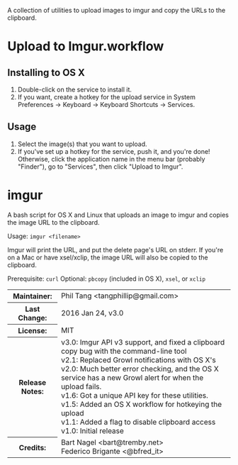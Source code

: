 A collection of utilities to upload images to imgur and copy the URLs to the clipboard.

# Upload to Imgur.workflow

## Installing to OS X

1. Double-click on the service to install it.
2. If you want, create a hotkey for the upload service in
   System Preferences -> Keyboard -> Keyboard Shortcuts -> Services.

## Usage

1.  Select the image(s) that you want to upload.
2. If you've set up a hotkey for the service, push it, and you're done!  
Otherwise, click the application name in the menu bar (probably "Finder"),
    go to "Services", then click "Upload to Imgur".

# imgur

A bash script for OS X and Linux that uploads an image to imgur and copies 
the image URL to the clipboard.

Usage: `imgur <filename>`

Imgur will print the URL, and put the delete page's URL on stderr. If
you're on a Mac or have xsel/xclip, the image URL will also be copied
to the clipboard.

Prerequisite: `curl`
    Optional: `pbcopy` (included in OS X), `xsel`, or `xclip`

<table>
<tr>
    <th>Maintainer:</th>
    <td> Phil Tang &lt;tangphillip@gmail.com&gt;</td>
</tr>
<tr>
    <th>Last Change:</th>
    <td> 2016 Jan 24, v3.0</td>
</tr>
<tr>
    <th>License:</th>
    <td>MIT</td>
</tr>
<tr>
    <th>Release Notes:</th>
    <td> v3.0: Imgur API v3 support, and fixed a clipboard copy bug with the command-line tool
        <br>v2.1: Replaced Growl notifications with OS X's
        <br> v2.0: Much better error checking, and the OS X service has a new Growl alert for when the upload fails.
        <br> v1.6: Got a unique API key for these utilities.
        <br> v1.5: Added an OS X workflow for hotkeying the upload
        <br> v1.1: Added a flag to disable clipboard access
        <br> v1.0: Initial release</td>
</tr>
<tr>
    <th>Credits:</th>
    <td> Bart Nagel &lt;bart@tremby.net&gt;
        <br> Federico Brigante &lt;@bfred_it&gt;</td>
</tr>
</table>
